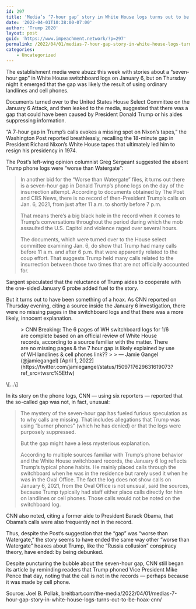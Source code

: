 ```yaml
---
id: 297
title: 'Media’s ‘7-hour gap’ story in White House logs turns out to be hoax: CNN'
date: '2022-04-01T10:38:00-07:00'
author: 'Trump 2020'
layout: post
guid: 'https://www.impeachment.network/?p=297'
permalink: /2022/04/01/medias-7-hour-gap-story-in-white-house-logs-turns-out-to-be-hoax-cnn/
categories:
    - Uncategorized
---
```


The establishment media were abuzz this week with stories about a “seven-hour gap” in White House switchboard logs on January 6, but on Thursday night it emerged that the gap was likely the result of using ordinary landlines and cell phones.

Documents turned over to the United States House Select Committee on the January 6 Attack, and then leaked to the media, suggested that there was a gap that could have been caused by President Donald Trump or his aides suppressing information.

“A 7-hour gap in Trump’s calls evokes a missing spot on Nixon’s tapes,” the Washington Post reported breathlessly, recalling the 18-minute gap in President Richard Nixon’s White House tapes that ultimately led him to resign his presidency in 1974.

The Post‘s left-wing opinion columnist Greg Sergeant suggested the absent Trump phone logs were “worse than Watergate”:

> In another bid for the “Worse than Watergate” files, it turns out there is a seven-hour gap in Donald Trump’s phone logs on the day of the insurrection attempt. According to documents obtained by The Post and CBS News, there is no record of then-President Trump’s calls on Jan. 6, 2021, from just after 11 a.m. to shortly before 7 p.m.
> 
> That means there’s a big black hole in the record when it comes to Trump’s conversations throughout the period during which the mob assaulted the U.S. Capitol and violence raged over several hours.
> 
> The documents, which were turned over to the House select committee examining Jan. 6, do show that Trump had many calls before 11 a.m. and after 6 p.m. that were apparently related to the coup effort. That suggests Trump held many calls related to the insurrection between those two times that are not officially accounted for.

Sargent speculated that the reluctance of Trump aides to cooperate with the one-sided January 6 probe added fuel to the story.

But it turns out to have been something of a hoax. As CNN reported on Thursday evening, citing a source inside the January 6 investigation, there were no missing pages in the switchboard logs and that there was a more likely, innocent explanation.

<figure class="wp-block-embed is-type-rich is-provider-twitter wp-block-embed-twitter"><div class="wp-block-embed__wrapper">> CNN Breaking: The 6 pages of WH switchboard logs for 1/6 are complete based on an official review of White House records, according to a source familiar with the matter. There are no missing pages &amp; the 7 hour gap is likely explained by use of WH landlines &amp; cell phones link??
> 
> — Jamie Gangel (@jamiegangel) [April 1, 2022](https://twitter.com/jamiegangel/status/1509717629631619073?ref_src=twsrc%5Etfw)

<script async="" charset="utf-8" src="https://platform.twitter.com/widgets.js"></script></div></figure>\[…\]

In its story on the phone logs, CNN — using six reporters — reported that the so-called gap was not, in fact, unusual:

> The mystery of the seven-hour gap has fueled furious speculation as to why calls are missing. That includes allegations that Trump was using “burner phones” (which he has denied) or that the logs were purposely suppressed.
> 
> But the gap might have a less mysterious explanation.
> 
> According to multiple sources familiar with Trump’s phone behavior and the White House switchboard records, the January 6 log reflects Trump’s typical phone habits. He mainly placed calls through the switchboard when he was in the residence but rarely used it when he was in the Oval Office. The fact the log does not show calls on January 6, 2021, from the Oval Office is not unusual, said the sources, because Trump typically had staff either place calls directly for him on landlines or cell phones. Those calls would not be noted on the switchboard log.

CNN also noted, citing a former aide to President Barack Obama, that Obama’s calls were also frequently not in the record.

Thus, despite the Post‘s suggestion that the “gap” was “worse than Watergate,” the story seems to have ended the same way other “worse than Watergate” hoaxes about Trump, like the “Russia collusion” conspiracy theory, have ended: by being debunked.

Despite puncturing the bubble about the seven-hour gap, CNN still began its article by reminding readers that Trump phoned Vice President Mike Pence that day, noting that the call is not in the records — perhaps because it was made by cell phone.

Source: Joel B. Pollak, breitbart.com/the-media/2022/04/01/medias-7-hour-gap-story-in-white-house-logs-turns-out-to-be-hoax-cnn/